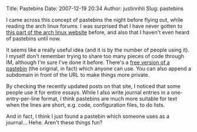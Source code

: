 Title: Pastebins
Date: 2007-12-19 20:34
Author: justinnhli
Slug: pastebins

I came across this concept of pastebins the night before flying out,
while reading the arch linux forums. I was surprised that I have never
gotten to [this part of the arch linux
website](http://pastebin.archlinux.org/) before, and also that I haven't
even heard of pastebins until now.

It seems like a really useful idea (and it is by the number of people
using it). I myself don't remember trying to share too many pieces of
code through IM, although I'm sure I've done it before. There's a [free
version of a pastebin](http://pastebin.com/) (the original, in fact)
which anyone can use. You can also append a subdomain in front of the
URL to make things more private.

By checking the recently updated posts on that site, I noticed that some
people use it for entire essays. While I also write journal entries in a
one-entry-per-line format, I think pastebins are much more suitable for
text when the lines are short, e.g. code, configuration files, to do
lists.

And in fact, I think I just found a pastebin which someone uses as a
journal... Hehe. Aren't these things fun?

